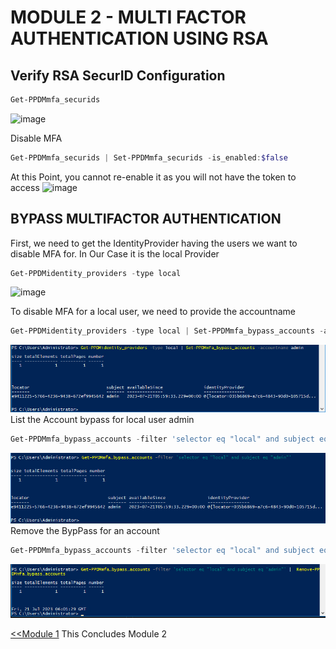 # MODULE 2 - MULTI FACTOR AUTHENTICATION USING RSA

## Verify RSA SecurID Configuration

```Powershell
Get-PPDMmfa_securids
```

![image](https://github.com/dell-democenter/dell-democenter.github.io/assets/8255007/64ef92d2-132d-494c-8e47-43e85bb4f107)

Disable MFA

```Powershell
Get-PPDMmfa_securids | Set-PPDMmfa_securids -is_enabled:$false
```

At this Point, you cannot re-enable it as you will not have the token to access
![image](https://github.com/dell-democenter/dell-democenter.github.io/assets/8255007/e2cadbda-0454-40fb-a9a4-f693928ce1f7)

## BYPASS MULTIFACTOR AUTHENTICATION

First, we need to get the IdentityProvider having the users we want to disable MFA for.
In Our Case it is the local Provider

```Powershell
Get-PPDMidentity_providers -type local
```

![image](https://github.com/dell-democenter/dell-democenter.github.io/assets/8255007/c6347849-ecca-46db-b111-9cb9258e621f)

To disable MFA for a local user, we need to provide the accountname 

```Powershell
Get-PPDMidentity_providers -type local | Set-PPDMmfa_bypass_accounts -accountname admin
```

![Alt text](image.png)
List the Account bypass for local user admin  

```Powershell
Get-PPDMmfa_bypass_accounts -filter 'selector eq "local" and subject eq "admin"'
```

![Alt text](image-1.png)
Remove the BypPass for an account

```Powershell
Get-PPDMmfa_bypass_accounts -filter 'selector eq "local" and subject eq "admin"' |  Remove-PPDMmfa_bypass_accounts
```

![Alt text](image-2.png)

 [<<Module 1](./Module_1.md) This Concludes Module 2




